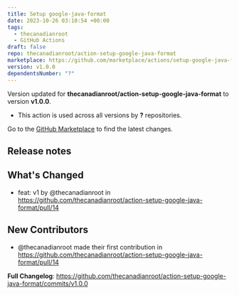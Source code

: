 ```yaml
---
title: Setup google-java-format
date: 2023-10-26 03:10:54 +00:00
tags:
  - thecanadianroot
  - GitHub Actions
draft: false
repo: thecanadianroot/action-setup-google-java-format
marketplace: https://github.com/marketplace/actions/setup-google-java-format
version: v1.0.0
dependentsNumber: "?"
---
```



Version updated for **thecanadianroot/action-setup-google-java-format** to version **v1.0.0**.
- This action is used across all versions by **?** repositories.

Go to the [GitHub Marketplace](https://github.com/marketplace/actions/setup-google-java-format) to find the latest changes.

## Release notes

## What's Changed
* feat: v1 by @thecanadianroot in https://github.com/thecanadianroot/action-setup-google-java-format/pull/14

## New Contributors
* @thecanadianroot made their first contribution in https://github.com/thecanadianroot/action-setup-google-java-format/pull/14

**Full Changelog**: https://github.com/thecanadianroot/action-setup-google-java-format/commits/v1.0.0
